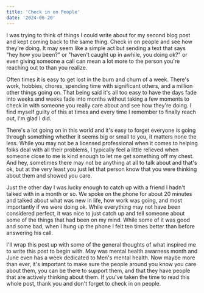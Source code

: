 ```yaml
---
title: 'Check in on People'
date: '2024-06-20'
---
```


I was trying to think of things I could write about for my second blog post and kept coming back to the same thing. Check in on people and see how they're doing. It may seem like a simple act but sending a text that says "hey how you been?" or "haven't caught up in awhile, you doing ok?" or even giving someone a call can mean a lot more to the person you're reaching out to than you realize. 

Often times it is easy to get lost in the burn and churn of a week. There's work, hobbies, chores, spending time with significant others, and a million other things going on. That being said it's all too easy to have the days fade into weeks and weeks fade into months without taking a few moments to check in with someone you really care about and see how they're doing. I find myself guilty of this at times and every time I remember to finally reach out, I'm glad I did. 

There's a lot going on in this world and it's easy to forget everyone is going through something whether it seems big or small to you, it matters none the less. While you may not be a licensed professional when it comes to helping folks deal with all their problems, I typically feel a little relieved when someone close to me is kind enough to let me get something off my chest. And hey, sometimes there may not be anything at all to talk about and that's ok, but at the very least you just let that person know that you were thinking about them and showed you care.  

Just the other day I was lucky enough to catch up with a friend I hadn't talked with in a month or so. We spoke on the phone for about 20 minutes and talked about what was new in life, how work was going, and most importantly if we were doing ok. While everything may not have been considered perfect, it was nice to just catch up and tell someone about some of the things that had been on my mind. While some of it was good and some bad, when I hung up the phone I felt ten times better than before answering his call. 

I'll wrap this post up with some of the general thoughts of what inspired me to write this post to begin with. May was mental health awarness month and June even has a week dedicated to Men's mental health. Now maybe more than ever, it's important to make sure the people around you know you care about them, you can be there to support them, and that they have people that are actively thinking about them. If you've taken the time to read this whole post, thank you and don't forget to check in on people. 